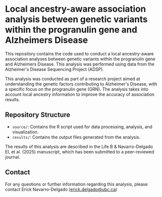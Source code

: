 # Local ancestry-aware association analysis between genetic variants within the progranulin gene and Alzheimers Disease

This repository contains the code used to conduct a local ancestry-aware association analyses between genetic variants within the progranulin gene and Alzheimers Disease. This analysis was performed using data from the Alzheimer's Disease Sequencing Project (ADSP). 

This analysis was conducted as part of a research project aimed at understanding the genetic factors contributing to Alzheimer's Disease, with a specific focus on the progranulin gene (GRN). The analysis takes into account local ancestry information to improve the accuracy of association results.

## Repository Structure

- `source/`: Contains the R script used for data processing, analysis, and visualization.
- `results/`: Contains the output files generated from the analysis. 

The results of this analysis are described in the Life B & Navarro-Delgado EI, et al. (2025) manuscript, which has been submitted to a peer-reviewed journal.

## Contact

For any questions or further information regarding this analysis, please contact Erick Navarro-Delgado (erick.delgado@ubc.ca)
